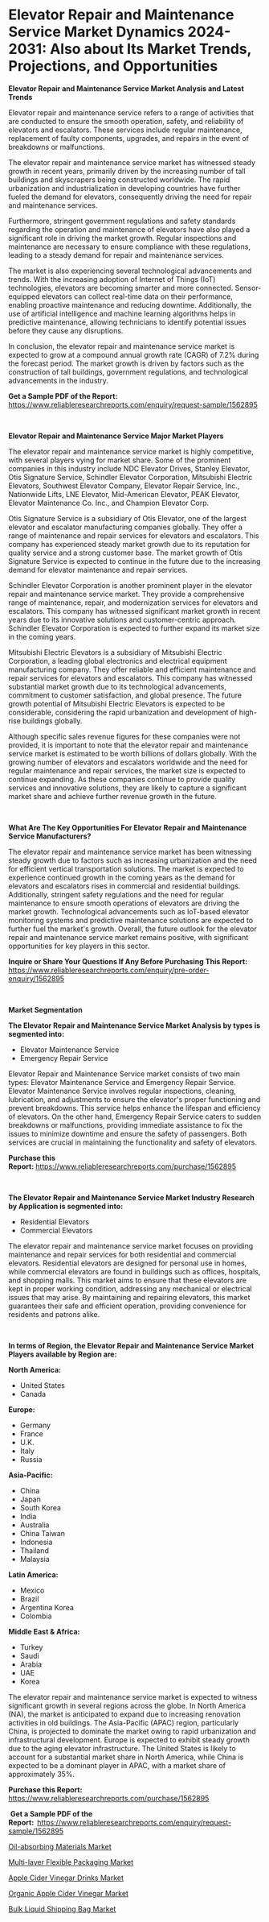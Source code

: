 <p><h1>Elevator Repair and Maintenance Service Market Dynamics 2024-2031: Also about Its Market Trends, Projections, and Opportunities</h1></p><p><strong>Elevator Repair and Maintenance Service Market Analysis and Latest Trends</strong></p>
<p><p>Elevator repair and maintenance service refers to a range of activities that are conducted to ensure the smooth operation, safety, and reliability of elevators and escalators. These services include regular maintenance, replacement of faulty components, upgrades, and repairs in the event of breakdowns or malfunctions.</p><p>The elevator repair and maintenance service market has witnessed steady growth in recent years, primarily driven by the increasing number of tall buildings and skyscrapers being constructed worldwide. The rapid urbanization and industrialization in developing countries have further fueled the demand for elevators, consequently driving the need for repair and maintenance services.</p><p>Furthermore, stringent government regulations and safety standards regarding the operation and maintenance of elevators have also played a significant role in driving the market growth. Regular inspections and maintenance are necessary to ensure compliance with these regulations, leading to a steady demand for repair and maintenance services.</p><p>The market is also experiencing several technological advancements and trends. With the increasing adoption of Internet of Things (IoT) technologies, elevators are becoming smarter and more connected. Sensor-equipped elevators can collect real-time data on their performance, enabling proactive maintenance and reducing downtime. Additionally, the use of artificial intelligence and machine learning algorithms helps in predictive maintenance, allowing technicians to identify potential issues before they cause any disruptions.</p><p>In conclusion, the elevator repair and maintenance service market is expected to grow at a compound annual growth rate (CAGR) of 7.2% during the forecast period. The market growth is driven by factors such as the construction of tall buildings, government regulations, and technological advancements in the industry.</p></p>
<p><strong>Get a Sample PDF of the Report:&nbsp;</strong> <a href="https://www.reliableresearchreports.com/enquiry/request-sample/1562895">https://www.reliableresearchreports.com/enquiry/request-sample/1562895</a></p>
<p>&nbsp;</p>
<p><strong>Elevator Repair and Maintenance Service Major Market Players</strong></p>
<p><p>The elevator repair and maintenance service market is highly competitive, with several players vying for market share. Some of the prominent companies in this industry include NDC Elevator Drives, Stanley Elevator, Otis Signature Service, Schindler Elevator Corporation, Mitsubishi Electric Elevators, Southwest Elevator Company, Elevator Repair Service, Inc., Nationwide Lifts, LNE Elevator, Mid-American Elevator, PEAK Elevator, Elevator Maintenance Co. Inc., and Champion Elevator Corp.</p><p>Otis Signature Service is a subsidiary of Otis Elevator, one of the largest elevator and escalator manufacturing companies globally. They offer a range of maintenance and repair services for elevators and escalators. This company has experienced steady market growth due to its reputation for quality service and a strong customer base. The market growth of Otis Signature Service is expected to continue in the future due to the increasing demand for elevator maintenance and repair services.</p><p>Schindler Elevator Corporation is another prominent player in the elevator repair and maintenance service market. They provide a comprehensive range of maintenance, repair, and modernization services for elevators and escalators. This company has witnessed significant market growth in recent years due to its innovative solutions and customer-centric approach. Schindler Elevator Corporation is expected to further expand its market size in the coming years.</p><p>Mitsubishi Electric Elevators is a subsidiary of Mitsubishi Electric Corporation, a leading global electronics and electrical equipment manufacturing company. They offer reliable and efficient maintenance and repair services for elevators and escalators. This company has witnessed substantial market growth due to its technological advancements, commitment to customer satisfaction, and global presence. The future growth potential of Mitsubishi Electric Elevators is expected to be considerable, considering the rapid urbanization and development of high-rise buildings globally.</p><p>Although specific sales revenue figures for these companies were not provided, it is important to note that the elevator repair and maintenance service market is estimated to be worth billions of dollars globally. With the growing number of elevators and escalators worldwide and the need for regular maintenance and repair services, the market size is expected to continue expanding. As these companies continue to provide quality services and innovative solutions, they are likely to capture a significant market share and achieve further revenue growth in the future.</p></p>
<p>&nbsp;</p>
<p><strong>What Are The Key Opportunities For Elevator Repair and Maintenance Service Manufacturers?</strong></p>
<p><p>The elevator repair and maintenance service market has been witnessing steady growth due to factors such as increasing urbanization and the need for efficient vertical transportation solutions. The market is expected to experience continued growth in the coming years as the demand for elevators and escalators rises in commercial and residential buildings. Additionally, stringent safety regulations and the need for regular maintenance to ensure smooth operations of elevators are driving the market growth. Technological advancements such as IoT-based elevator monitoring systems and predictive maintenance solutions are expected to further fuel the market's growth. Overall, the future outlook for the elevator repair and maintenance service market remains positive, with significant opportunities for key players in this sector.</p></p>
<p><strong>Inquire or Share Your Questions If Any Before Purchasing This Report:</strong> <a href="https://www.reliableresearchreports.com/enquiry/pre-order-enquiry/1562895">https://www.reliableresearchreports.com/enquiry/pre-order-enquiry/1562895</a></p>
<p>&nbsp;</p>
<p><strong>Market Segmentation</strong></p>
<p><strong>The Elevator Repair and Maintenance Service Market Analysis by types is segmented into:</strong></p>
<p><ul><li>Elevator Maintenance Service</li><li>Emergency Repair Service</li></ul></p>
<p><p>Elevator Repair and Maintenance Service market consists of two main types: Elevator Maintenance Service and Emergency Repair Service. Elevator Maintenance Service involves regular inspections, cleaning, lubrication, and adjustments to ensure the elevator's proper functioning and prevent breakdowns. This service helps enhance the lifespan and efficiency of elevators. On the other hand, Emergency Repair Service caters to sudden breakdowns or malfunctions, providing immediate assistance to fix the issues to minimize downtime and ensure the safety of passengers. Both services are crucial in maintaining the functionality and safety of elevators.</p></p>
<p><strong>Purchase this Report:&nbsp;</strong><a href="https://www.reliableresearchreports.com/purchase/1562895">https://www.reliableresearchreports.com/purchase/1562895</a></p>
<p>&nbsp;</p>
<p><strong>The Elevator Repair and Maintenance Service Market Industry Research by Application is segmented into:</strong></p>
<p><ul><li>Residential Elevators</li><li>Commercial Elevators</li></ul></p>
<p><p>The elevator repair and maintenance service market focuses on providing maintenance and repair services for both residential and commercial elevators. Residential elevators are designed for personal use in homes, while commercial elevators are found in buildings such as offices, hospitals, and shopping malls. This market aims to ensure that these elevators are kept in proper working condition, addressing any mechanical or electrical issues that may arise. By maintaining and repairing elevators, this market guarantees their safe and efficient operation, providing convenience for residents and patrons alike.</p></p>
<p>&nbsp;</p>
<p><strong>In terms of Region, the Elevator Repair and Maintenance Service Market Players available by Region are:</strong></p>
<p>
    <p> <strong> North America: </strong>
        <ul>
            <li>United States</li>
            <li>Canada</li>
        </ul>
        </p> 
    <p> <strong> Europe: </strong>
        <ul>
            <li>Germany</li>
            <li>France</li>
            <li>U.K.</li>
            <li>Italy</li>
            <li>Russia</li>
        </ul>
        </p> 
    <p> <strong> Asia-Pacific: </strong>
        <ul>
            <li>China</li>
            <li>Japan</li>
            <li>South Korea</li>
            <li>India</li>
            <li>Australia</li>
            <li>China Taiwan</li>
            <li>Indonesia</li>
            <li>Thailand</li>
            <li>Malaysia</li>
        </ul>
        </p> 
    <p> <strong> Latin America: </strong>
        <ul>
            <li>Mexico</li>
            <li>Brazil</li>
            <li>Argentina Korea</li>
            <li>Colombia</li>
        </ul>
        </p> 
    <p> <strong> Middle East & Africa: </strong>
        <ul>
            <li>Turkey</li>
            <li>Saudi</li>
            <li>Arabia</li>
            <li>UAE</li>
            <li>Korea</li>
        </ul>
    </p>
    </p>
<p><p>The elevator repair and maintenance service market is expected to witness significant growth in several regions across the globe. In North America (NA), the market is anticipated to expand due to increasing renovation activities in old buildings. The Asia-Pacific (APAC) region, particularly China, is projected to dominate the market owing to rapid urbanization and infrastructural development. Europe is expected to exhibit steady growth due to the aging elevator infrastructure. The United States is likely to account for a substantial market share in North America, while China is expected to be a dominant player in APAC, with a market share of approximately 35%.</p></p>
<p><strong>Purchase this Report: </strong><a href="https://www.reliableresearchreports.com/purchase/1562895">https://www.reliableresearchreports.com/purchase/1562895</a></p>
<p>&nbsp;<strong>Get a Sample PDF of the Report:&nbsp;&nbsp;</strong><a href="https://www.reliableresearchreports.com/enquiry/request-sample/1562895">https://www.reliableresearchreports.com/enquiry/request-sample/1562895</a></p>
<p><strong></strong></p>
<p><p><a href="https://medium.com/@chiragreportprime1/oil-absorbing-materials-market-size-cagr-trends-2024-2030-52b5cf537a6a">Oil-absorbing Materials Market</a></p><p><a href="https://medium.com/@chiragreportprime1/multi-layer-flexible-packaging-market-trends-forecast-and-competitive-analysis-to-2031-833a596f1edf">Multi-layer Flexible Packaging Market</a></p><p><a href="https://medium.com/@chiragreportprime1/apple-cider-vinegar-drinks-market-comprehensive-assessment-by-type-application-and-geography-35a482d640c2">Apple Cider Vinegar Drinks Market</a></p><p><a href="https://medium.com/@chiragreportprime1/decoding-organic-apple-cider-vinegar-market-metrics-market-share-trends-and-growth-patterns-2863f42730c9">Organic Apple Cider Vinegar Market</a></p><p><a href="https://medium.com/@chiragreportprime1/bulk-liquid-shipping-bag-market-insight-market-trends-growth-forecasted-from-2024-to-2031-44a6e862ee40">Bulk Liquid Shipping Bag Market</a></p></p>